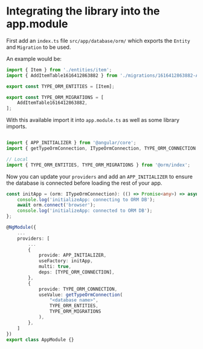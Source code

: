# Integrating the library into the app.module

First add an `index.ts` file `src/app/database/orm/` which exports the `Entity` and `Migration` to be used.

An example would be:

``` typescript
import { Item } from './entities/item';
import { AddItemTable1616412863882 } from './migrations/1616412863882-AddItemTable';

export const TYPE_ORM_ENTITIES = [Item];

export const TYPE_ORM_MIGRATIONS = [
    AddItemTable1616412863882,
];

```

With this available import it into `app.module.ts` as well as some library imports.

``` typescript

import { APP_INITIALIZER } from '@angular/core';
import { getTypeOrmConnection, ITypeOrmConnection, TYPE_ORM_CONNECTION } from '@rareloop/ionic-typeorm';

// Local
import { TYPE_ORM_ENTITIES, TYPE_ORM_MIGRATIONS } from '@orm/index';
```

Now you can update your `providers` and add an `APP_INITIALIZER` to ensure the database is connected before loading the rest of your app.

``` typescript
const initApp = (orm: ITypeOrmConnection): (() => Promise<any>) => async () => {
    console.log('initializeApp: connecting to ORM DB');
    await orm.connect('browser');
    console.log('initializeApp: connected to ORM DB');
};

@NgModule({
    ...
    providers: [
        ...
        {
            provide: APP_INITIALIZER,
            useFactory: initApp,
            multi: true,
            deps: [TYPE_ORM_CONNECTION],
        },
        {
            provide: TYPE_ORM_CONNECTION,
            useValue: getTypeOrmConnection(
                "<database name>",
                TYPE_ORM_ENTITIES,
                TYPE_ORM_MIGRATIONS
            ),
        },
    ]
})
export class AppModule {}
```
